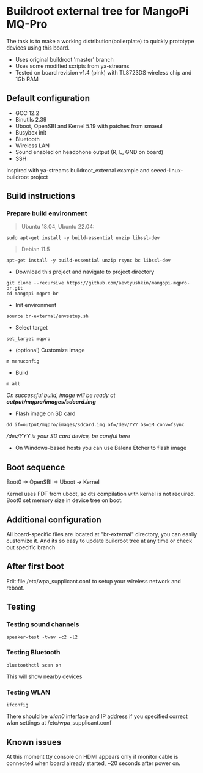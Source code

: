 # Buildroot external tree for MangoPi MQ-Pro

The task is to make a working distribution(boilerplate) to quickly prototype devices using this board.

- Uses original buildroot 'master' branch
- Uses some modified scripts from ya-streams
- Tested on board revision v1.4 (pink) with TL8723DS wireless chip and 1Gb RAM

## Default configuration

* GCC 12.2
* Binutils 2.39
* Uboot, OpenSBI and Kernel 5.19 with patches from smaeul
* Busybox init
* Bluetooth
* Wireless LAN
* Sound enabled on headphone output (R, L, GND on board)
* SSH

Inspired with ya-streams buildroot_external example and seeed-linux-buildroot project

## Build instructions

### Prepare build environment

> Ubuntu 18.04, Ubuntu 22.04: 
```
sudo apt-get install -y build-essential unzip libssl-dev
```
> Debian 11.5
```
apt-get install -y build-essential unzip rsync bc libssl-dev
```

- Download this project and navigate to project directory
```
git clone --recursive https://github.com/aevtyushkin/mangopi-mqpro-br.git
cd mangopi-mqpro-br
```

- Init environment
```
source br-external/envsetup.sh
```

- Select target
```
set_target mqpro
```

- (optional) Customize image
```
m menuconfig
```

- Build
```
m all
```

*On successful build, image will be ready at **output/mqpro/images/sdcard.img***
- Flash image on SD card
```
dd if=output/mqpro/images/sdcard.img of=/dev/YYY bs=1M conv=fsync
```
*/dev/YYY is your SD card device, be careful here*

- On Windows-based hosts you can use Balena Etcher to flash image


## Boot sequence

Boot0 -> OpenSBI -> Uboot -> Kernel

Kernel uses FDT from uboot, so dts compilation with kernel is not required. Boot0 set memory size in device tree on boot.

## Additional configuration

All board-specific files are located at "br-external" directory, you can easily customize it. And its so easy to update buildroot tree at any time or check out specific branch

## After first boot

Edit file /etc/wpa_supplicant.conf to setup your wireless network and reboot.

## Testing

### Testing sound channels

```
speaker-test -twav -c2 -l2
```

### Testing Bluetooth

```
bluetoothctl scan on
```
This will show nearby devices


### Testing WLAN

```
ifconfig
```
There should be *wlan0* interface and IP address if you specified correct wlan settings at /etc/wpa_supplicant.conf

## Known issues

At this moment tty console on HDMI appears only if monitor cable is connected when board already started, ~20 seconds after power on.
